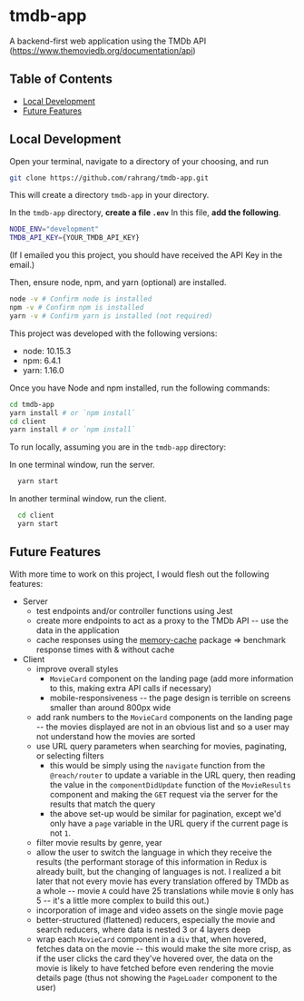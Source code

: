 # tmdb-app

A backend-first web application using the TMDb API (https://www.themoviedb.org/documentation/api)

## Table of Contents

- [Local Development](#local-development)
- [Future Features](#future-features)

## Local Development

Open your terminal, navigate to a directory of your choosing, and run

```bash
git clone https://github.com/rahrang/tmdb-app.git
```

This will create a directory `tmdb-app` in your directory.

In the `tmdb-app` directory, **create a file `.env`**
In this file, **add the following**.

```bash
NODE_ENV="development"
TMDB_API_KEY={YOUR_TMDB_API_KEY}
```

(If I emailed you this project, you should have received the API Key in the email.)

Then, ensure node, npm, and yarn (optional) are installed.

```bash
node -v # Confirm node is installed
npm -v # Confirm npm is installed
yarn -v # Confirm yarn is installed (not required)
```

This project was developed with the following versions:

- node: 10.15.3
- npm: 6.4.1
- yarn: 1.16.0

Once you have Node and npm installed, run the following commands:

```bash
cd tmdb-app
yarn install # or `npm install`
cd client
yarn install # or `npm install`
```

To run locally, assuming you are in the `tmdb-app` directory:

In one terminal window, run the server.

```bash
  yarn start
```

In another terminal window, run the client.

```bash
  cd client
  yarn start
```

## Future Features

With more time to work on this project, I would flesh out the following features:

- Server
  - test endpoints and/or controller functions using Jest
  - create more endpoints to act as a proxy to the TMDb API -- use the data in the application
  - cache responses using the [memory-cache](https://www.npmjs.com/package/memory-cache) package => benchmark response times with & without cache
- Client
  - improve overall styles
    - `MovieCard` component on the landing page (add more information to this, making extra API calls if necessary)
    - mobile-responsiveness -- the page design is terrible on screens smaller than around 800px wide
  - add rank numbers to the `MovieCard` components on the landing page -- the movies displayed are not in an obvious list and so a user may not understand how the movies are sorted
  - use URL query parameters when searching for movies, paginating, or selecting filters
    - this would be simply using the `navigate` function from the `@reach/router` to update a variable in the URL query, then reading the value in the `componentDidUpdate` function of the `MovieResults` component and making the `GET` request via the server for the results that match the query
    - the above set-up would be similar for pagination, except we'd only have a `page` variable in the URL query if the current page is not `1`.
  - filter movie results by genre, year
  - allow the user to switch the language in which they receive the results (the performant storage of this information in Redux is already built, but the changing of languages is not. I realized a bit later that not every movie has every translation offered by TMDb as a whole -- movie `A` could have 25 translations while movie `B` only has 5 -- it's a little more complex to build this out.)
  - incorporation of image and video assets on the single movie page
  - better-structured (flattened) reducers, especially the movie and search reducers, where data is nested 3 or 4 layers deep
  - wrap each `MovieCard` component in a `div` that, when hovered, fetches data on the movie -- this would make the site more crisp, as if the user clicks the card they've hovered over, the data on the movie is likely to have fetched before even rendering the movie details page (thus not showing the `PageLoader` component to the user)

